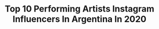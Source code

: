---
title: Top 10 Performing Artists Instagram Influencers In Argentina In 2020
description: >-
  Find top performing artists Instagram influencers in Argentina in 2020. Most popular hashtags: #buenosaires #passthebrush #brows #quedateencasa.
platform: Instagram
profiles:
  - username: "miukaunderground"
    fullname: >-
      Miuka.U.
    location: "Argentina"
    followers: 18836
    engagement: 889
    commentsToLikes: 0.073652
    id: ck5zjbh1ghaou0i14kkcl6dsx
    verified: false
    hashtags: "#racer, #saint, #nightlife, #vscogirl"
  - username: "pau.armstrong"
    fullname: >-
      Pau Armstrong - Calalini
    location: "Argentina"
    followers: 36747
    engagement: 844
    commentsToLikes: 0.049312
    id: ck5qbqxydmz000i11fl1khwv5
    verified: false
    hashtags: "#pinktattoo, #croptop, #deathnote, #flowers"
  - username: "lulens"
    fullname: >-
      Lucía Franzé
    location: "Argentina"
    followers: 68991
    engagement: 499
    commentsToLikes: 0.169767
    id: ck137445x9ohd0i19uz337z84
    verified: false
    hashtags: "#lavarseparacuidarnos, #doveargentina, #son30000, #cuarentenachallenge"
  - username: "srtaklaha"
    fullname: >-
      Señorita Klaha
    location: "Argentina"
    followers: 23782
    engagement: 626
    commentsToLikes: 0.093824
    id: ck15pzevl0e270i19qn5e5iyv
    verified: false
    hashtags: "#princesschallenge"
  - username: "ivolendranz"
    fullname: >-
      Ivo Lendranz
    location: "Argentina"
    followers: 75240
    engagement: 413
    commentsToLikes: 0.069532
    id: ck13brhffwtk50i19uvjhxrds
    verified: false
    hashtags: "#aovportraits, #portraitsshotz, #makeportraits, #fineartphg"
  - username: "alejandro_pasquale"
    fullname: >-
      Alejandro Pasquale
    location: "Argentina"
    followers: 16622
    engagement: 979
    commentsToLikes: 0.036157
    id: ck0w1vko5lcez0i199yhutzyg
    verified: false
    hashtags: "#passionflower, #colombia, #design, #illustration"
  - username: "lusedova"
    fullname: >-
      Lú Sedova 👽
    location: "Argentina"
    followers: 36542
    engagement: 382
    commentsToLikes: 0.060225
    id: ck13d4een3mjm0i19kuhel935
    verified: false
    hashtags: "#112a, #yomequedoencasa, #picsartedit, #stayhome"
  - username: "camihorgan.mkp"
    fullname: >-
      ★ CAMI HORGAN ★
    location: "Argentina"
    followers: 19495
    engagement: 557
    commentsToLikes: 0.083836
    id: ck6udujf7n7v30j71lrjfgrni
    verified: false
    hashtags: "#passthebrush, #rimmelteam, #yomemaquilloencasa"
  - username: "giggsymakeup"
    fullname: >-
      𝙈𝙖𝙟𝙤 𝙍𝙞𝙤𝙨 𝙂𝙖𝙞𝙩𝙖𝙣
    location: "Argentina"
    followers: 45962
    engagement: 353
    commentsToLikes: 0.240715
    id: ck15scihgcbfq0i19wdz4faay
    verified: false
    hashtags: "#arthoe, #marimariamakeup, #maikaiicosmeticos, #beauty"
  - username: "joaquinlpatterson"
    fullname: >-
      Joaquin Lopez Patterson
    location: "Argentina"
    followers: 30851
    engagement: 324
    commentsToLikes: 0.124044
    id: ck5q37t6jjmov0i117h0urd59
    verified: false
    hashtags: "#whitedress, #beachvibes, #coppereyeshadow, #oscarsmakeup"
---